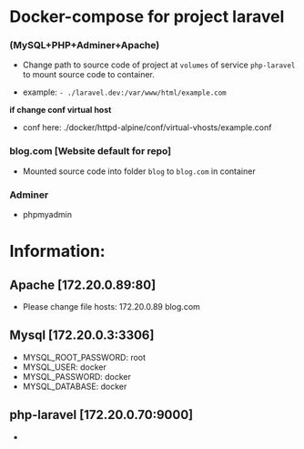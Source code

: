 # Docker-compose for project laravel

### (MySQL+PHP+Adminer+Apache)

- Change path to source code of project at `volumes` of service `php-laravel` to mount source code to container.

- example: `- ./laravel.dev:/var/www/html/example.com`

**if change conf virtual host**
- conf here: ./docker/httpd-alpine/conf/virtual-vhosts/example.conf

### blog.com [Website default for repo]
- Mounted source code into folder `blog` to `blog.com` in container

### Adminer
- phpmyadmin


# Information:

## Apache [172.20.0.89:80]
- Please change file hosts: 172.20.0.89     blog.com

## Mysql [172.20.0.3:3306]
- MYSQL_ROOT_PASSWORD: root
- MYSQL_USER: docker
- MYSQL_PASSWORD: docker
- MYSQL_DATABASE: docker

## php-laravel [172.20.0.70:9000]
- 